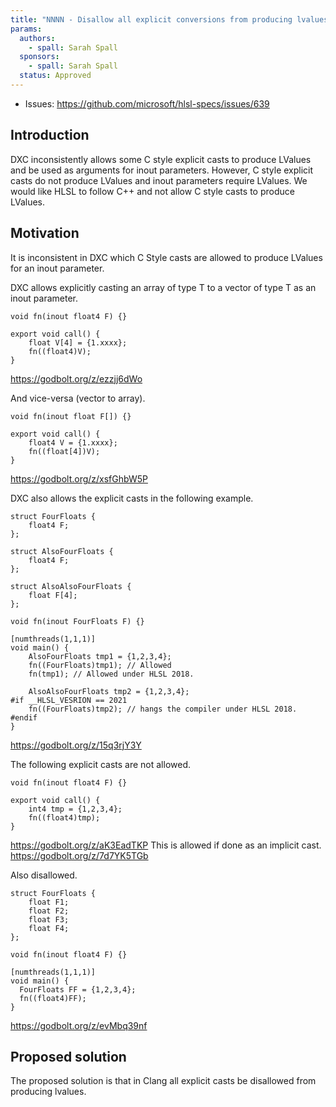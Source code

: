 ```yaml
---
title: "NNNN - Disallow all explicit conversions from producing lvalues"
params:
  authors:
    - spall: Sarah Spall
  sponsors:
    - spall: Sarah Spall
  status: Approved
---
```


* Issues: https://github.com/microsoft/hlsl-specs/issues/639

## Introduction

DXC inconsistently allows some C style explicit casts to produce LValues and be
used as arguments for inout parameters.  However, C style explicit casts do not
produce LValues and inout parameters require LValues. We would like HLSL to follow
C++ and not allow C style casts to produce LValues.

## Motivation

It is inconsistent in DXC which C Style casts are allowed to produce LValues
for an inout parameter.

DXC allows explicitly casting an array of type T to a vector of type T as an inout parameter.
```
void fn(inout float4 F) {}

export void call() {
    float V[4] = {1.xxxx};
    fn((float4)V);
}
```
https://godbolt.org/z/ezzjj6dWo

And vice-versa (vector to array).
```
void fn(inout float F[]) {}

export void call() {
    float4 V = {1.xxxx};
    fn((float[4])V);
}
```
https://godbolt.org/z/xsfGhbW5P

DXC also allows the explicit casts in the following example.

```
struct FourFloats {
    float4 F;
};

struct AlsoFourFloats {
    float4 F;
};

struct AlsoAlsoFourFloats {
    float F[4];
};

void fn(inout FourFloats F) {}

[numthreads(1,1,1)]
void main() {
    AlsoFourFloats tmp1 = {1,2,3,4};
    fn((FourFloats)tmp1); // Allowed
    fn(tmp1); // Allowed under HLSL 2018.

    AlsoAlsoFourFloats tmp2 = {1,2,3,4};
#if __HLSL_VESRION == 2021
    fn((FourFloats)tmp2); // hangs the compiler under HLSL 2018.
#endif
}
```
https://godbolt.org/z/15q3rjY3Y

The following explicit casts are not allowed.
```
void fn(inout float4 F) {}

export void call() {
    int4 tmp = {1,2,3,4};
    fn((float4)tmp);
}
```
https://godbolt.org/z/aK3EadTKP
This is allowed if done as an implicit cast.
https://godbolt.org/z/7d7YK5TGb

Also disallowed.
```
struct FourFloats {
    float F1;
    float F2;
    float F3;
    float F4;
};

void fn(inout float4 F) {}

[numthreads(1,1,1)]
void main() {
  FourFloats FF = {1,2,3,4};
  fn((float4)FF);
}
```
https://godbolt.org/z/evMbq39nf

## Proposed solution

The proposed solution is that in Clang all explicit casts be disallowed
from producing lvalues.
